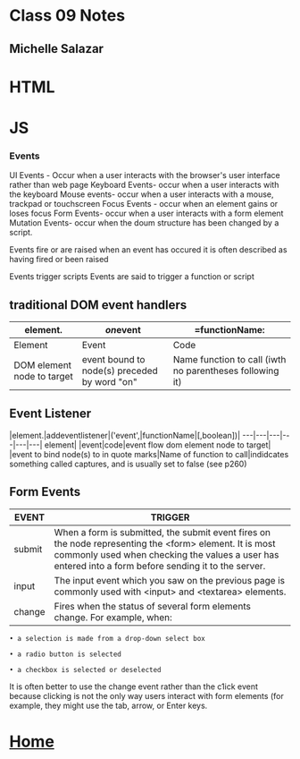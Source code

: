 # Class 09 Notes
## Michelle Salazar

# HTML


# JS
### Events 
UI Events - Occur when a user interacts with the browser's user interface rather than web page
Keyboard Events- occur when a user interacts with the keyboard
Mouse events- occur when a user interacts with a mouse, trackpad or touchscreen
Focus Events - occur when an element gains or loses focus
Form Events- occur when a user interacts with a form element
Mutation Events- occur when the doum structure has been changed by a script.

Events fire or are raised
when an event has occured it is often described as having fired or been raised

Events trigger scripts
Events are said to trigger a function or script

## traditional DOM event handlers
|element.|***on***event|\=functionName:|
---|---|---
Element|Event|Code
DOM element node to target|event bound to node(s) preceded by word "on"| Name function to call (iwth no parentheses following it)

## Event Listener
|element.|addeventlistener|('event',|functionName|\[,boolean])|
---|---|---|---|---|---|
element| |event|code|event flow
dom element node to target| |event to bind node(s) to in quote marks|Name of function to call|indidcates something called captures, and is usually set to false (see p260)

## Form Events
|EVENT |TRIGGER|
---|---|
submit | When a form is submitted, the submit event fires on the node representing the \<form> element. It is most commonly used when checking the values a user has entered into a form before sending it to the server. |
|input| The input event which you saw on the previous page is commonly used with \<input> and \<textarea> elements.|
change | Fires when the status of several form elements change. For example, when:
    • a selection is made from a drop-down select box

    • a radio button is selected

    • a checkbox is selected or deselected 
It is often better to use the change event rather than the c1ick event because clicking is not the only way users interact with form elements (for example, they might use the tab, arrow, or Enter keys.



# [Home](https://misalz.github.io/Reading-Notes)